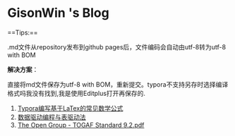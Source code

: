 # GisonWin 's Blog
==Tips:==

.md文件从repository发布到github pages后，文件编码会自动由utf-8转为utf-8 with BOM

**解决方案**：

直接将md文件保存为utf-8 with BOM，重新提交。typora不支持另存时选择编译格式吗我没有找到,我是使用Editplus打开再保存的.

1. [Typora编写基于LaTex的常见数学公式](./Typora编写基于LaTex的常见数学公式示例(GisonWin).md)
2. [数据驱动编程与表驱动法](./数据驱动编程与表驱动法(多if-else结构精简).md)
3. [The Open Group - TOGAF Standard 9.2.pdf](https://github.com/gisonwin/blog/commit/68ef0ad507b62d3d92691316f3b15c857f6e202e)
